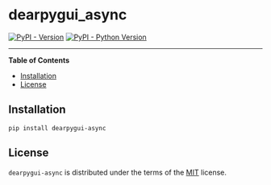 # dearpygui_async

[![PyPI - Version](https://img.shields.io/pypi/v/dearpygui-async.svg)](https://pypi.org/project/dearpygui-async)
[![PyPI - Python Version](https://img.shields.io/pypi/pyversions/dearpygui-async.svg)](https://pypi.org/project/dearpygui-async)

-----

**Table of Contents**

- [Installation](#installation)
- [License](#license)

## Installation

```console
pip install dearpygui-async
```

## License

`dearpygui-async` is distributed under the terms of the [MIT](https://spdx.org/licenses/MIT.html) license.
